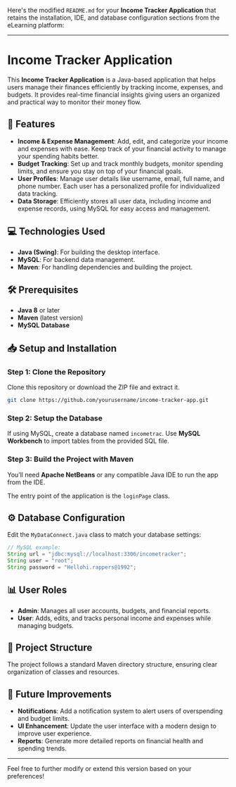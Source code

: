 Here's the modified `README.md` for your **Income Tracker Application** that retains the installation, IDE, and database configuration sections from the eLearning platform:

---

# Income Tracker Application

This **Income Tracker Application** is a Java-based application that helps users manage their finances efficiently by tracking income, expenses, and budgets. 
It provides real-time financial insights giving users an organized and practical way to monitor their money flow.

## 🚀 Features
- **Income & Expense Management**: Add, edit, and categorize your income and expenses with ease. Keep track of your financial activity to manage your spending habits better.
- **Budget Tracking**: Set up and track monthly budgets, monitor spending limits, and ensure you stay on top of your financial goals.
- **User Profiles**: Manage user details like username, email, full name, and phone number. Each user has a personalized profile for individualized data tracking.
- **Data Storage**: Efficiently stores all user data, including income and expense records, using MySQL for easy access and management.

## 💻 Technologies Used
- **Java (Swing)**: For building the desktop interface.
- **MySQL**: For backend data management.
- **Maven**: For handling dependencies and building the project.

## 🛠️ Prerequisites
- **Java 8** or later
- **Maven** (latest version)
- **MySQL Database**

## 📥 Setup and Installation

### Step 1: Clone the Repository
Clone this repository or download the ZIP file and extract it.

```bash
git clone https://github.com/yourusername/income-tracker-app.git
```

### Step 2: Setup the Database
If using MySQL, create a database named `incometrac`. Use **MySQL Workbench** to import tables from the provided SQL file.

### Step 3: Build the Project with Maven
You’ll need **Apache NetBeans** or any compatible Java IDE to run the app from the IDE.

The entry point of the application is the `loginPage` class.

## ⚙️ Database Configuration
Edit the `MyDataConnect.java` class to match your database settings:

```java
// MySQL example:
String url = "jdbc:mysql://localhost:3306/incometracker";
String user = "root";
String password = "Hellohi.rappers@1992";
```

## 📊 User Roles
- **Admin**: Manages all user accounts, budgets, and financial reports.
- **User**: Adds, edits, and tracks personal income and expenses while managing budgets.

## 📂 Project Structure
The project follows a standard Maven directory structure, ensuring clear organization of classes and resources.

## 🌟 Future Improvements
- **Notifications**: Add a notification system to alert users of overspending and budget limits.
- **UI Enhancement**: Update the user interface with a modern design to improve user experience.
- **Reports**: Generate more detailed reports on financial health and spending trends.

---

Feel free to further modify or extend this version based on your preferences!
